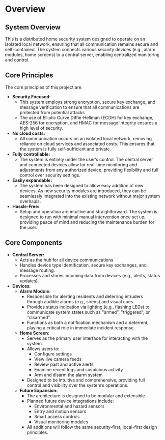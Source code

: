 # Overview

## System Overview

This is a distributed home security system designed to operate on an isolated local network, ensuring that all communication remains secure and self-contained. The system connects various security devices (e.g., alarm modules, home screens) to a central server, enabling centralized monitoring and control.

## Core Principles

The core principles of this project are:
* **Security Focused:**
  - This system employs strong encryption, secure key exchange, and message verification to ensure that all communications are protected from potential attacks
  - The use of Elliptic Curve Diffie-Hellman (ECDH) for key exchange, AES-256 for encryption, and HMAC for message integrity ensures a high level of security.
* **No cloud costs:**
  - All communication occurs on an isolated local network, removing reliance on cloud services and associated costs. This ensures that the system is fully self-sufficient and private.
* **Fully controllable:**
  - The system is entirely under the user’s control. The central server and connected devices allow for real-time monitoring and adjustments from any authorized device, providing flexibility and full control over security settings.
* **Easily expandable:**
  - The system has been designed to allow easy addition of new devices. As new security modules are introduced, they can be seamlessly integrated into the existing network without major system overhauls.
* **Hassle-Free:**
  - Setup and operation are intuitive and straightforward. The system is designed to run with minimal manual intervention once set up, providing peace of mind and reducing the maintenance burden for the user.

## Core Components

* **Central Server:**
  - Acts as the hub for all device communications
  - Handles device type identification, secure key exchanges, and message routing.
  - Processes and stores incoming data from devices (e.g., alerts, status updates).
* **Devices:**
  - **Alarm Module:**
    * Responsible for alerting residents and deterring intruders through audible alarms (e.g., sirens) and visual cues.
    * Provides status indication via lighting (e.g., flashing LEDs) to communicate system states such as "armed", "triggered", or "disarmed".
    * Functions as both a notification mechanism and a deterrent, playing a critical role in immediate incident response.
  - **Home Screen:**
    * Serves as the primary user interface for interacting with the system.
    * Allows users to:
      - Configure settings
      - View live camera feeds
      - Review past and active alerts
      - Examine recent logs and suspicious activity
      - Arm and disarm the alarm system
    * Designed to be intuitive and comprehensive, providing full control and visibility over the system’s operations.
  - **Future Expansion:**
    * The architecture is designed to be modular and extensible
    * Planned future device integrations include:
      - Environmental and hazard sensors
      - Entry and motion sensors
      - Smart access controls
      - Visual monitoring modules
    * All additions will follow the same security-first, local-first design principles.
